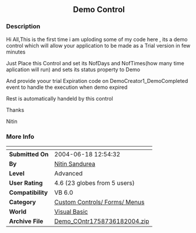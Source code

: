 ﻿<div align="center">

## Demo Control


</div>

### Description

Hi All,This is the first time i am uploding some of my code here , its a demo control which will allow your application to be made as a Trial version in few minutes

Just Place this Control and set its NofDays and NofTimes(how many time aplication will run) and sets its status property to Demo

And provide yoour trial Expiration code on DemoCreator1_DemoCompleted event to handle the execution when demo expired

Rest is automatically handeld by this control

Thanks

Nitin
 
### More Info
 


<span>             |<span>
---                |---
**Submitted On**   |2004-06-18 12:54:32
**By**             |[Nitin Sandurea](https://github.com/Planet-Source-Code/PSCIndex/blob/master/ByAuthor/nitin-sandurea.md)
**Level**          |Advanced
**User Rating**    |4.6 (23 globes from 5 users)
**Compatibility**  |VB 6\.0
**Category**       |[Custom Controls/ Forms/  Menus](https://github.com/Planet-Source-Code/PSCIndex/blob/master/ByCategory/custom-controls-forms-menus__1-4.md)
**World**          |[Visual Basic](https://github.com/Planet-Source-Code/PSCIndex/blob/master/ByWorld/visual-basic.md)
**Archive File**   |[Demo\_COntr1758736182004\.zip](https://github.com/Planet-Source-Code/nitin-sandurea-demo-control__1-54450/archive/master.zip)








